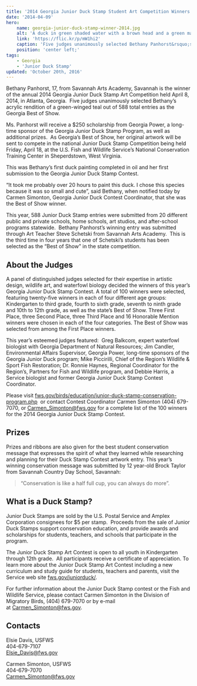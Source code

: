 ```yaml
---
title: '2014 Georgia Junior Duck Stamp Student Art Competition Winners Chosen!'
date: '2014-04-09'
hero:
    name: georgia-junior-duck-stamp-winner-2014.jpg
    alt: 'A duck in green shaded water with a brown head and a green marking around its eye.'
    link: 'https://flic.kr/p/mW1hi2'
    caption: 'Five judges unanimously selected Bethany Panhorst&rsquo;s acrylic rendition of a green-winged teal out of 588 entries.'
    position: 'center left;'
tags:
    - Georgia
    - 'Junior Duck Stamp'
updated: 'October 20th, 2016'
---
```


Bethany Panhorst, 17, from Savannah Arts Academy, Savannah is the winner of the annual 2014 Georgia Junior Duck Stamp Art Competition held April 8, 2014, in Atlanta, Georgia.  Five judges unanimously selected Bethany’s acrylic rendition of a green-winged teal out of 588 total entries as the Georgia Best of Show. 

Ms. Panhorst will receive a $250 scholarship from Georgia Power, a long-time sponsor of the Georgia Junior Duck Stamp Program, as well as additional prizes.  As Georgia’s Best of Show, her original artwork will be sent to compete in the national Junior Duck Stamp Competition being held Friday, April 18, at the U.S. Fish and Wildlife Service’s National Conservation Training Center in Sheperdstown, West Virginia. 

This was Bethany’s first duck painting completed in oil and her first submission to the Georgia Junior Duck Stamp Contest.

“It took me probably over 20 hours to paint this duck. I chose this species because it was so small and cute”, said Bethany, when notified today by Carmen Simonton, Georgia Junior Duck Contest Coordinator, that she was the Best of Show winner.

This year, 588 Junior Duck Stamp entries were submitted from 20 different public and private schools, home schools, art studios, and after-school programs statewide.  Bethany Panhorst’s winning entry was submitted through Art Teacher Steve Schetski from Savannah Arts Academy.  This is the third time in four years that one of Schetski’s students has been selected as the “Best of Show” in the state competition.

## About the Judges
A panel of distinguished judges selected for their expertise in artistic design, wildlife art, and waterfowl biology decided the winners of this year’s Georgia Junior Duck Stamp Contest. A total of 100 winners were selected, featuring twenty-five winners in each of four different age groups:  Kindergarten to third grade, fourth to sixth grade, seventh to ninth grade and 10th to 12th grade, as well as the state’s Best of Show. Three First Place, three Second Place, three Third Place and 16 Honorable Mention winners were chosen in each of the four categories. The Best of Show was selected from among the First Place winners.

This year’s esteemed judges featured:  Greg Balkcom, expert waterfowl biologist with Georgia Department of Natural Resources; Jim Candler, Environmental Affairs Supervisor, Georgia Power, long-time sponsors of the Georgia Junior Duck program; Mike Piccirilli, Chief of the Region’s Wildlife & Sport Fish Restoration; Dr. Ronnie Haynes, Regional Coordinator for the Region’s, Partners for Fish and Wildlife program, and Debbie Harris, a Service biologist and former Georgia Junior Duck Stamp Contest Coordinator.

Please visit [fws.gov/birds/education/junior-duck-stamp-conservation-program.php](https://www.fws.gov/birds/education/junior-duck-stamp-conservation-program.php)  or contact Contest Coordinator Carmen Simonton (404) 679-7070, or [Carmen_Simonton@fws.gov](mailto:Carmen_Simonton@fws.gov) for a complete list of the 100 winners for the 2014 Georgia Junior Duck Stamp Contest. 

## Prizes
Prizes and ribbons are also given for the best student conservation message that expresses the spirit of what they learned while researching and planning for their Duck Stamp Contest artwork entry. This year’s winning conservation message was submitted by 12 year-old Brock Taylor from Savannah Country Day School, Savannah:  

> “Conservation is like a half full cup, you can always do more”.

## What is a Duck Stamp?

Junior Duck Stamps are sold by the U.S. Postal Service and Amplex Corporation consignees for $5 per stamp.  Proceeds from the sale of Junior Duck Stamps support conservation education, and provide awards and scholarships for students, teachers, and schools that participate in the program.

The Junior Duck Stamp Art Contest is open to all youth in Kindergarten through 12th grade.  All participants receive a certificate of appreciation. To learn more about the Junior Duck Stamp Art Contest including a new curriculum and study guide for students, teachers and parents, visit the Service web site [fws.gov/juniorduck/](http://www.fws.gov/juniorduck/).

For further information about the Junior Duck Stamp contest or the Fish and Wildlife Service, please contact Carmen Simonton in the Division of Migratory Birds, (404) 679-7070 or by e-mail at [Carmen_Simonton@fws.gov](mailto:Carmen_Simonton@fws.gov).

## Contacts

Elsie Davis, USFWS  
404-679-7107  
[Elsie_Davis@fws.gov](mailto:Elsie_Davis@fws.gov)

Carmen Simonton, USFWS  
404-679-7070  
[Carmen_Simonton@fws.gov](mailto:Carmen_Simonton@fws.gov)
